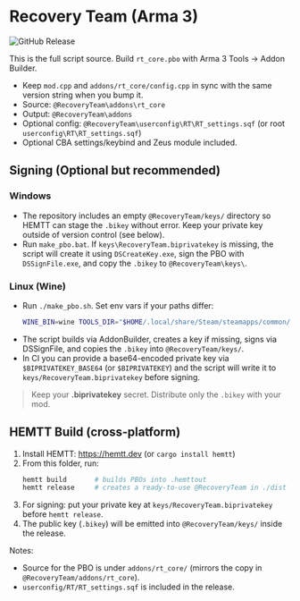 # Recovery Team (Arma 3)

![GitHub Release](https://img.shields.io/github/v/release/Muppet1856/Arma_Recovery_Team)

This is the full script source. Build `rt_core.pbo` with Arma 3 Tools → Addon Builder.
- Keep `mod.cpp` and `addons/rt_core/config.cpp` in sync with the same version string when you bump it.
- Source: `@RecoveryTeam\addons\rt_core`
- Output: `@RecoveryTeam\addons`
- Optional config: `@RecoveryTeam\userconfig\RT\RT_settings.sqf` (or root `userconfig\RT\RT_settings.sqf`)
- Optional CBA settings/keybind and Zeus module included.


## Signing (Optional but recommended)
### Windows
- The repository includes an empty `@RecoveryTeam/keys/` directory so HEMTT can stage the `.bikey` without error. Keep your private key outside of version control (see below).
- Run `make_pbo.bat`. If `keys\RecoveryTeam.biprivatekey` is missing, the script will create it using `DSCreateKey.exe`, sign the PBO with `DSSignFile.exe`, and copy the `.bikey` to `@RecoveryTeam\keys\`.

### Linux (Wine)
- Run `./make_pbo.sh`. Set env vars if your paths differ:
  ```bash
  WINE_BIN=wine TOOLS_DIR="$HOME/.local/share/Steam/steamapps/common/Arma 3 Tools" ./make_pbo.sh
  ```
- The script builds via AddonBuilder, creates a key if missing, signs via DSSignFile, and copies the `.bikey` into `@RecoveryTeam/keys/`.
- In CI you can provide a base64-encoded private key via `$BIPRIVATEKEY_BASE64` (or `$BIPRIVATEKEY`) and the script will write it to `keys/RecoveryTeam.biprivatekey` before signing.

> Keep your **.biprivatekey** secret. Distribute only the `.bikey` with your mod.


## HEMTT Build (cross‑platform)
1) Install HEMTT: https://hemtt.dev (or `cargo install hemtt`)
2) From this folder, run:
   ```bash
   hemtt build       # builds PBOs into .hemttout
   hemtt release     # creates a ready‑to‑use @RecoveryTeam in ./dist (and signs if keys present)
   ```
3) For signing: put your private key at `keys/RecoveryTeam.biprivatekey` before `hemtt release`.
4) The public key (`.bikey`) will be emitted into `@RecoveryTeam/keys/` inside the release.

Notes:
- Source for the PBO is under `addons/rt_core/` (mirrors the copy in `@RecoveryTeam/addons/rt_core`). 
- `userconfig/RT/RT_settings.sqf` is included in the release.
